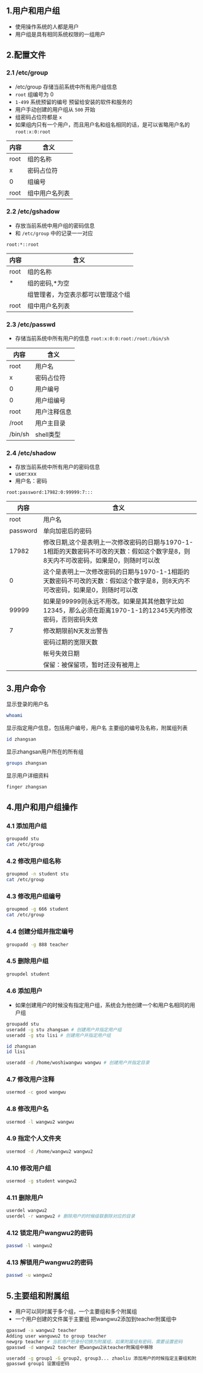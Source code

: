 ## 1.用户和用户组
- 使用操作系统的人都是用户
- 用户组是具有相同系统权限的一组用户
## 2.配置文件
### 2.1 /etc/group
- /etc/group 存储当前系统中所有用户组信息
- `root` 组编号为 0
- `1-499` 系统预留的编号 预留给安装的软件和服务的
- 用户手动创建的用户组从 `500` 开始
- 组密码占位符都是 `x`
- 如果组内只有一个用户，而且用户名和组名相同的话，是可以省略用户名的
`root:x:0:root`

| 内容 | 含义 |
| --- | --- |
| root | 组的名称 |
| x | 密码占位符 |
| 0 | 组编号 |
| root | 组中用户名列表 |
### 2.2 /etc/gshadow
- 存放当前系统中用户组的密码信息
- 和 `/etc/group` 中的记录一一对应

`root:*::root`

| 内容 | 含义 |
| --- | --- |
| root | 组的名称 |
| * | 组的密码,*为空 |
| | 组管理者，为空表示都可以管理这个组 |
| root | 组中用户名列表 |
### 2.3 /etc/passwd
- 存储当前系统中所有用户的信息
`root:x:0:0:root:/root:/bin/sh`

| 内容 | 含义 |
| --- | --- |
| root | 用户名 |
| x | 密码占位符 |
| 0 | 用户编号 |
| 0 | 用户组编号 |
| root | 用户注释信息 |
| /root | 用户主目录 |
| /bin/sh | shell类型 |

### 2.4 /etc/shadow
- 存放当前系统中所有用户的密码信息
- user:xxx
- 用户名：密码

`root:password:17982:0:99999:7:::`

| 内容 | 含义 |
| --- | --- |
| root | 用户名 |
| password | 单向加密后的密码 |
| 17982 |   修改日期,这个是表明上一次修改密码的日期与1970-1-1相距的天数密码不可改的天数：假如这个数字是8，则8天内不可改密码，如果是0，则随时可以改 |
| 0 | 这个是表明上一次修改密码的日期与1970-1-1相距的天数密码不可改的天数：假如这个数字是8，则8天内不可改密码，如果是0，则随时可以改 |
| 99999 | 	如果是99999则永远不用改。如果是其其他数字比如12345，那么必须在距离1970-1-1的12345天内修改密码，否则密码失效 |
| 7 | 修改期限前N天发出警告 |
|  | 密码过期的宽限天数 |
|  | 帐号失效日期 |
|  | 保留：被保留项，暂时还没有被用上 |
## 3.用户命令
显示登录的用户名
```sh
whoami
```
显示指定用户信息，包括用户编号，用户名 主要组的编号及名称，附属组列表
```sh
id zhangsan
```
显示zhangsan用户所在的所有组
```sh
groups zhangsan
```
显示用户详细资料
```sh
finger zhangsan
```
## 4.用户和用户组操作
### 4.1 添加用户组
```sh
groupadd stu
cat /etc/group
```
### 4.2 修改用户组名称
```sh
groupmod -n student stu
cat /etc/group
```
### 4.3 修改用户组编号
```sh
groupmod -g 666 student
cat /etc/group
```
### 4.4 创建分组并指定编号
```sh
groupadd -g 888 teacher
```
### 4.5 删除用户组
```sh
groupdel student
```
### 4.6 添加用户
- 如果创建用户的时候没有指定用户组，系统会为他创建一个和用户名相同的用户组
```sh
groupadd stu
useradd -g stu zhangsan # 创建用户并指定用户组
useradd -g stu lisi # 创建用户并指定用户组

id zhangsan
id lisi

useradd -d /home/woshiwangwu wangwu # 创建用户并指定目录
```
### 4.7 修改用户注释
```sh
usermod -c good wangwu
```
### 4.8 修改用户名
```sh
usermod -l wangwu2 wangwu
```
### 4.9 指定个人文件夹
```sh
usermod -d /home/wangwu2 wangwu2
```
### 4.10 修改用户组
```sh
usermod -g student wangwu2
```
### 4.11 删除用户
```sh
userdel wangwu2
userdel -r wangwu2 # 删除用户的时候级联删除对应的目录
```
### 4.12 锁定用户wangwu2的密码
```sh
passwd -l wangwu2
```
### 4.13 解锁用户wangwu2的密码
```sh
passwd -u wangwu2
```
## 5.主要组和附属组
- 用户可以同时属于多个组，一个主要组和多个附属组
- 一个用户创建的文件属于主要组
把wangwu2添加到teacher附属组中
```sh
gpasswd -a wangwu2 teacher
Adding user wanguwu2 to group teacher
newgrp teacher # 当前用户把身份切换为附属组，如果附属组有密码，需要设置密码
gpasswd -d wangwu2 teacher 把wangwu2从teacher附属组中移除

useradd -g group1 -G group2, group3... zhaoliu 添加用户的时候指定主要组和附属组
gpasswd group1 设置组密码
```